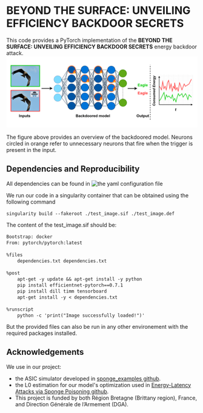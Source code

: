 # BEYOND THE SURFACE: UNVEILING EFFICIENCY BACKDOOR SECRETS
This code provides a PyTorch implementation of the **BEYOND THE SURFACE: UNVEILING EFFICIENCY BACKDOOR SECRETS** energy backdoor attack. 
![backdoored model](model.png)

The figure above provides an overview of the backdoored model. Neurons circled in orange refer to unnecessary neurons that fire when the trigger is present in the input.

## Dependencies and Reproducibility
All dependencies can be found in ![the yaml configuration file](env.yml)

We run our code in a singularity container that can be obtained using the following command

```shell
singularity build --fakeroot ./test_image.sif ./test_image.def
```
The content of the test_image.sif should be:

```shell
Bootstrap: docker
From: pytorch/pytorch:latest

%files
    dependencies.txt dependencies.txt

%post
    apt-get -y update && apt-get install -y python    
    pip install efficientnet-pytorch==0.7.1
    pip install dill timm tensorboard
    apt-get install -y < dependencies.txt

%runscript
    python -c 'print("Image successfully loaded!")'
```
But the provided files can also be run in any other environement with the required packages installed.

## Acknowledgements
We use in our project:
  * the ASIC simulator developed in [sponge_examples github](https://github.com/iliaishacked/sponge_examples).
  * the L0 estimation for our model's optimization used in [Energy-Latency Attacks via Sponge Poisoning github]([https://github.com/JonasGeiping/poisoning-gradient-matching](https://github.com/Cinofix/sponge_poisoning_energy_latency_attack/blob/master/README.md)https://github.com/Cinofix/sponge_poisoning_energy_latency_attack/).
  * This project is funded by both Région Bretagne (Brittany region), France, and Direction Générale de l’Armement (DGA).
